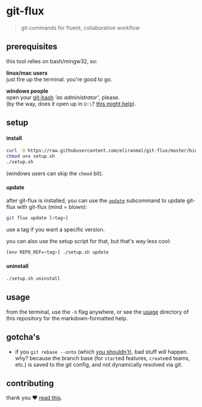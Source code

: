 
# git-flux

> git commands for fluent, collaborative workflow


## prerequisites

this tool relies on bash/mingw32, so:

**linux/mac users**  
just fire up the terminal. you're good to go.

**windows people**  
open your [git-bash][1] *'as administrator'*, please.  
(by the way, does it open up in `U:\`? [this might help][3]).


## setup

#### install

```sh
curl -O https://raw.githubusercontent.com/eliranmal/git-flux/master/bin/setup.sh
chmod u+x setup.sh
./setup.sh
```

(windows users can skip the `chmod` bit).

#### update

after git-flux is installed, you can use the [`update`][6] subcommand to 
update git-flux with git-flux (mind = blown):

```sh
git flux update [<tag>]
```

use a tag if you want a specific version.

you can also use the setup script for that, but that's way less cool:

```sh
[env REPO_REF=<tag>] ./setup.sh update
```

#### uninstall

```sh
./setup.sh uninstall
```


## usage

from the terminal, use the `-h` flag anywhere, or see the [usage][4] 
directory of this repository for the markdown-formatted help.


## gotcha's

- if you `git rebase --onto` (which [you shouldn't][2]), bad stuff will 
happen. why? because the branch base (for `start`ed features, `create`ed 
teams, etc.) is saved to the git config, and not dynamically resolved via git.


## contributing

thank you :heart: [read this][5].





[1]: https://git-scm.com/download/win
[2]: https://git-scm.com/book/en/v2/Git-Branching-Rebasing#_rebase_peril
[3]: https://danlimerick.wordpress.com/2011/07/11/git-for-windows-tip-setting-home-and-the-startup-directory/
[4]: /usage
[5]: /CONTRIBUTING.md
[6]: /usage/update.md
